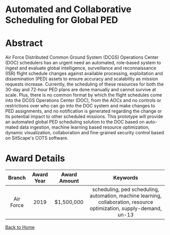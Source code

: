
Automated and Collaborative Scheduling for Global PED
=====================================================

# Abstract


Air Force Distributed Common Ground System (DCGS) Operations Center (DOC) schedulers has an urgent need an automated, role-based system to ingest and evaluate global intelligence, surveillance and reconnaissance (ISR) flight schedule changes against available processing, exploitation and dissemination (PED) assets to ensure accuracy and scalability as mission requests increase. Currently, the scheduling of these resources for both the 30-day and 72-hour PED plans are done manually and cannot survive at scale. Plus, there is no common format by which the flight schedules come into the DCGS Operations Center (DOC), from the AOCs and no controls or restrictions over who can go into the DOC system and make changes to PED assignments, and no notification is generated regarding the change or its potential impact to other scheduled missions. This prototype will provide an automated global PED scheduling solution to the DOC based on auto-mated data ingestion, machine learning based resource optimization, dynamic visualization, collaboration and fine-grained security control based on SitScape's COTS software.  

# Award Details

|Branch|Award Year|Award Amount|Keywords|
| :---: | :---: | :---: | :---: |
|Air Force|2019|$1,500,000|scheduling, ped scheduling, automation, machine learning, collaboration, resource optimization, supply-demand, un-13|
  
  


[Back to Home](https://github.com/chrischow/dod_sbir_awards#1618)